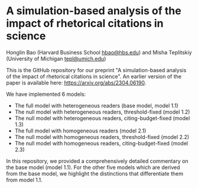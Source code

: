 # A simulation-based analysis of the impact of rhetorical citations in science

Honglin Bao (Harvard Business School hbao@hbs.edu) and Misha Teplitskiy (University of Michigan tepl@umich.edu)

This is the GitHub repository for our preprint "A simulation-based analysis of the impact of rhetorical citations in science". An earlier version of the paper is available here: https://arxiv.org/abs/2304.06190.

We have implemented 6 models:

*   The full model with heterogeneous readers (base model, model 1.1)
*   The null model with heterogeneous readers, threshold-fixed (model 1.2)
*   The null model with heterogeneous readers, citing-budget-fixed (model 1.3)
*   The full model with homogeneous readers (model 2.1)
*   The null model with homogeneous readers, threshold-fixed (model 2.2)
*   The null model with homogeneous readers, citing-budget-fixed (model 2.3)

In this repository, we provided a comprehensively detailed commentary on the base model (model 1.1). For the other five models which are derived from the base model, we highlight the distinctions that differentiate them from model 1.1.
